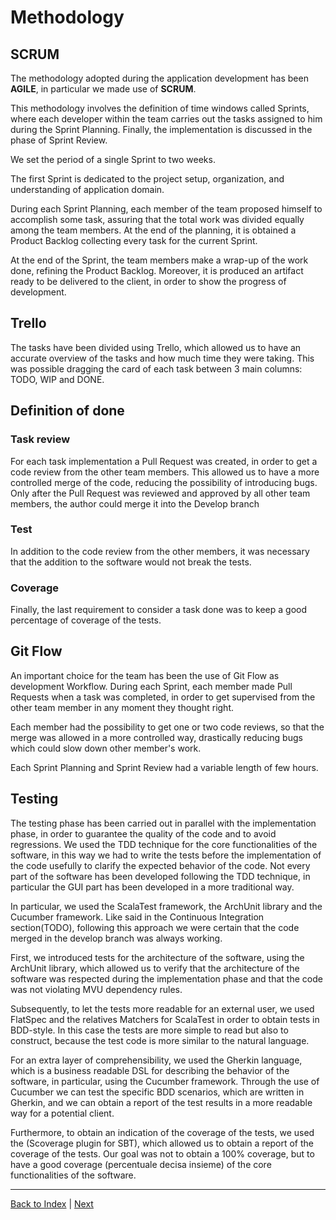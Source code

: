 # Methodology

## SCRUM

The methodology adopted during the application development has been **AGILE**, in particular we made use of **SCRUM**.

This methodology involves the definition of time windows called Sprints, where each developer within the team
carries out the tasks assigned to him during the Sprint Planning. Finally, the implementation is discussed in the phase
of Sprint Review.

We set the period of a single Sprint to two weeks.

The first Sprint is dedicated to the project setup, organization, and understanding of application domain.

During each Sprint Planning, each member of the team proposed himself to accomplish some task, assuring that the total
work was divided equally among the team members. At the end of the planning, it is obtained a Product Backlog collecting every task for the current Sprint. 

At the end of the Sprint, the team members make a wrap-up of the work done, refining the Product Backlog.
Moreover, it is produced an artifact ready to be delivered to the client, in order to show the progress of development.

## Trello

The tasks have been divided using Trello, which allowed us to have an accurate overview of the tasks and how much time they were taking.
This was possible dragging the card of each task between 3 main columns: TODO, WIP and DONE.

## Definition of done

### Task review

For each task implementation a Pull Request was created, in order to get a code review from the other team members.
This allowed us to have a more controlled merge of the code, reducing the possibility of introducing bugs.
Only after the Pull Request was reviewed and approved by all other team members, the author could merge it into the Develop branch

### Test
In addition to the code review from the other members, it was necessary that the addition to the software would not break the tests.

### Coverage
Finally, the last requirement to consider a task done was to keep a good percentage of coverage of the tests.


## Git Flow

An important choice for the team has been the use of Git Flow as development Workflow.
During each Sprint, each member made Pull Requests when a task was completed, in order to get supervised from the other
team member in any moment they thought right.

Each member had the possibility to get one or two code reviews, so that the merge was allowed in a more controlled way,
drastically reducing bugs which could slow down other member's work.

Each Sprint Planning and Sprint Review had a variable length of few hours.

## Testing

The testing phase has been carried out in parallel with the implementation phase, in order to guarantee the quality of
the code and to avoid regressions.
We used the TDD technique for the core functionalities of the software, in this way we had to write the tests before the
implementation of the code usefully to clarify the expected behavior of the code.
Not every part of the software has been developed following the TDD technique, in particular the GUI part has been
developed in a more traditional way.

In particular, we used the ScalaTest framework, the ArchUnit library and the Cucumber framework.
Like said in the Continuous Integration section(TODO), following this approach we were certain that the code merged in
the develop branch was always working.

First, we introduced tests for the architecture of the software, using the ArchUnit library, which allowed us to verify
that the architecture of the software was respected during the implementation phase and that the code was not violating
MVU dependency rules.

Subsequently, to let the tests more readable for an external user, we used FlatSpec and the relatives Matchers for
ScalaTest in order to obtain tests in BDD-style.
In this case the tests are more simple to read but also to construct, because the test code is more similar to the
natural language.

For an extra layer of comprehensibility, we used the Gherkin language, which is a business readable DSL for describing
the behavior of the software, in particular, using the Cucumber framework.
Through the use of Cucumber we can test the specific BDD scenarios, which are written in Gherkin, and we can obtain a
report of the test results in a more readable way for a potential client.

Furthermore, to obtain an indication of the coverage of the tests, we used the (Scoverage plugin for SBT), which allowed
us to obtain a report of the coverage of the tests.
Our goal was not to obtain a 100% coverage, but to have a good coverage (percentuale decisa insieme) of the core
functionalities of the software.

---
[Back to Index](README.md) | [Next](2-requirements.md)
